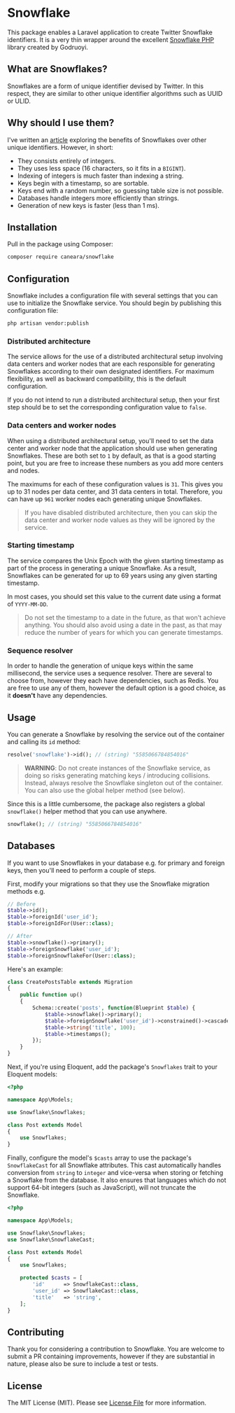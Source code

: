# Snowflake

This package enables a Laravel application to create Twitter Snowflake identifiers. It is a very thin wrapper around the excellent [Snowflake PHP](https://github.com/godruoyi/php-snowflake) library created by Godruoyi.

## What are Snowflakes?

Snowflakes are a form of unique identifier devised by Twitter. In this respect, they are similar to other unique identifier algorithms such as UUID or ULID.

## Why should I use them?

I've written an [article](https://itnext.io/choosing-the-right-data-type-means-of-generating-unique-primary-keys-d7aac92968c6) exploring the benefits of Snowflakes over other unique identifiers. However, in short:

- They consists entirely of integers.
- They uses less space (16 characters, so it fits in a `BIGINT`).
- Indexing of integers is much faster than indexing a string.
- Keys begin with a timestamp, so are sortable.
- Keys end with a random number, so guessing table size is not possible.
- Databases handle integers more efficiently than strings.
- Generation of new keys is faster (less than 1 ms).

## Installation

Pull in the package using Composer:

```bash
composer require caneara/snowflake
```

## Configuration

Snowflake includes a configuration file with several settings that you can use to initialize the Snowflake service. You should begin by publishing this configuration file:

```bash
php artisan vendor:publish
```

### Distributed architecture

The service allows for the use of a distributed architectural setup involving data centers and worker nodes that are each responsible for generating Snowflakes according to their own designated identifiers. For maximum flexibility, as well as backward compatibility, this is the default configuration.

If you do not intend to run a distributed architectural setup, then your first step should be to set the corresponding configuration value to `false`.

### Data centers and worker nodes

When using a distributed architectural setup, you'll need to set the data center and worker node that the application should use when generating Snowflakes. These are both set to `1` by default, as that is a good starting point, but you are free to increase these numbers as you add more centers and nodes.

The maximums for each of these configuration values is `31`. This gives you up to 31 nodes per data center, and 31 data centers in total. Therefore, you can have up `961` worker nodes each generating unique Snowflakes.

> If you have disabled distributed architecture, then you can skip the data center and worker node values as they will be ignored by the service.

### Starting timestamp

The service compares the Unix Epoch with the given starting timestamp as part of the process in generating a unique Snowflake. As a result, Snowflakes can be generated for up to 69 years using any given starting timestamp.

In most cases, you should set this value to the current date using a format of `YYYY-MM-DD`.

> Do not set the timestamp to a date in the future, as that won't achieve anything. You should also avoid using a date in the past, as that may reduce the number of years for which you can generate timestamps.

### Sequence resolver

In order to handle the generation of unique keys within the same millisecond, the service uses a sequence resolver. There are several to choose from, however they each have dependencies, such as Redis. You are free to use any of them, however the default option is a good choice, as it **doesn't** have any dependencies.

## Usage

You can generate a Snowflake by resolving the service out of the container and calling its `id` method:

```php
resolve('snowflake')->id(); // (string) "5585066784854016"
```

> **WARNING**: Do not create instances of the Snowflake service, as doing so risks generating matching keys / introducing collisions. Instead, always resolve the Snowflake singleton out of the container. You can also use the global helper method (see below).

Since this is a little cumbersome, the package also registers a global `snowflake()` helper method that you can use anywhere.

```php
snowflake(); // (string) "5585066784854016"
```

## Databases

If you want to use Snowflakes in your database e.g. for primary and foreign keys, then you'll need to perform a couple of steps.

First, modify your migrations so that they use the Snowflake migration methods e.g.

```php
// Before
$table->id();
$table->foreignId('user_id');
$table->foreignIdFor(User::class);

// After
$table->snowflake()->primary();
$table->foreignSnowflake('user_id');
$table->foreignSnowflakeFor(User::class);
```

Here's an example:

```php
class CreatePostsTable extends Migration
{
    public function up()
    {
        Schema::create('posts', function(Blueprint $table) {
            $table->snowflake()->primary();
            $table->foreignSnowflake('user_id')->constrained()->cascadeOnDelete();
            $table->string('title', 100);
            $table->timestamps();
        });
    }
}
```

Next, if you're using Eloquent, add the package's `Snowflakes` trait to your Eloquent models:

```php
<?php

namespace App\Models;

use Snowflake\Snowflakes;

class Post extends Model
{
    use Snowflakes;
}
```

Finally, configure the model's `$casts` array to use the package's `SnowflakeCast` for all Snowflake attributes. This cast automatically handles conversion from `string` to `integer` and vice-versa when storing or fetching a Snowflake from the database. It also ensures that languages which do not support 64-bit integers (such as JavaScript), will not truncate the Snowflake.

```php
<?php

namespace App\Models;

use Snowflake\Snowflakes;
use Snowflake\SnowflakeCast;

class Post extends Model
{
    use Snowflakes;

    protected $casts = [
        'id'      => SnowflakeCast::class,
        'user_id' => SnowflakeCast::class,
        'title'   => 'string',
    ];
}
```

## Contributing

Thank you for considering a contribution to Snowflake. You are welcome to submit a PR containing improvements, however if they are substantial in nature, please also be sure to include a test or tests.

## License

The MIT License (MIT). Please see [License File](LICENSE.md) for more information.
